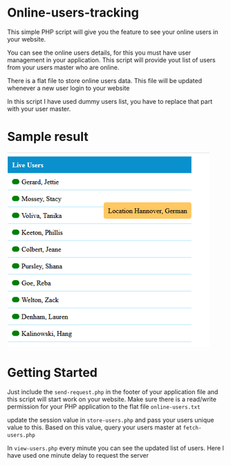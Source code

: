 # Online-users-tracking

This simple PHP script will give you the feature to see your online users in your website.

You can see the online users details, for this you must have user management in your application. This script will provide yout list of users from your users master who are online.

There is a flat file to store online users data. This file will be updated whenever a new user login to your website

In this script I have used dummy users list, you have to replace that part with your user master.

# Sample result
<img src='https://github.com/manimuthu/online-users-tracking/blob/master/output-sample.png' alt='track online users - PHP' />

# Getting Started

Just include the `send-request.php` in the footer of your application file and this script will start work on your website.
Make sure there is a read/write permission for your PHP application to the flat file `online-users.txt`

update the session value in `store-users.php` and pass your users unique value to this.
Based on this value, query your users master at `fetch-users.php`

In `view-users.php` every minute you can see the updated list of users. Here I have used one minute delay to request the server
